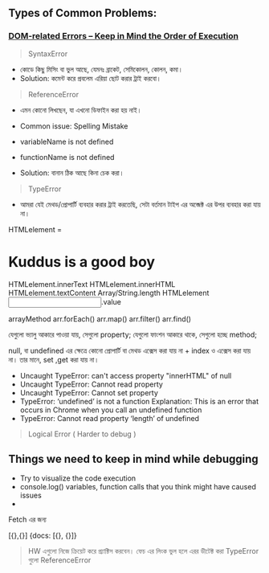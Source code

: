 ## Types of Common Problems:

### <u> DOM-related Errors – Keep in Mind the Order of Execution </u>

> SyntaxError

- কোডে কিছু মিসিং বা ভুল আছে, যেমনঃ ব্রাকেট, সেমিকোলন, কোলন, কমা।
- Solution: কমেন্ট করে প্রবলেম এরিয়া ছোট করার ট্রাই করবো।

> ReferenceError

- এমন কোনো লিখছেন, যা এখনো ডিফাইন করা হয় নাই।
- Common issue: Spelling Mistake

- variableName is not defined
- functionName is not defined

- Solution: বানান ঠিক আছে কিনা চেক করা।

> TypeError

- আমরা যেই মেথড/প্রোপার্টি ব্যবহার করার ট্রাই করতেছি, সেটা বর্তমান টাইপ এর অব্জেক্ট এর উপর ব্যবহার করা যায় না।

HTMLelement = <h1 id="kuddus">Kuddus is a good boy</h1>

HTMLelement.innerText
HTMLelement.innerHTML
HTMLelement.textContent
Array/String.length
HTMLelement<Input>.value

arrayMethod
arr.forEach()
arr.map()
arr.filter()
arr.find()

যেগুলো ভ্যালু আকারে পাওয়া যায়, সেগুলো property;
যেগুলো ফাংশন আকারে থাকে, সেগুলো হচ্ছে method;

null, বা undefined এর ক্ষেত্রে কোনো প্রোপার্টি বা মেথড এক্সেস করা যায় না + index ও এক্সেস করা যায় না। তার মানে, set ,get করা যায় না।

- Uncaught TypeError: can't access property "innerHTML" of null
- Uncaught TypeError: Cannot read property
- Uncaught TypeError: Cannot set property
- TypeError: ‘undefined’ is not a function
  Explanation: This is an error that occurs in Chrome when you call an undefined function
- TypeError: Cannot read property ‘length’ of undefined

> Logical Error ( Harder to debug )

## Things we need to keep in mind while debugging

- Try to visualize the code execution
- console.log() variables, function calls that you think might have caused issues
-

Fetch এর জন্য

[{},{}]
{docs: [{}, {}]}

> HW
> এগুলো নিজে ক্রিয়েট করে প্র্যাক্টিস করবেন।
> ফেচ এর লিংক ভুল হলে এরর ডীটেক্ট করা
> TypeError গুলো
> ReferenceError
